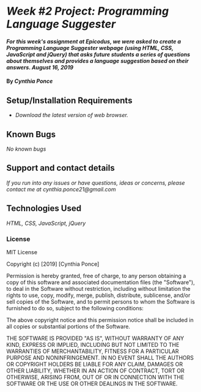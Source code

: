 # _Week #2 Project: Programming Language Suggester_

#### _For this week's assignment at Epicodus, we were asked to create a Programming Language Suggester webpage (using HTML, CSS, JavaScript and jQuery) that asks future students a series of questions about themselves and provides a language suggestion based on their answers.  August 16, 2019_

#### By _**Cynthia Ponce**_

## Setup/Installation Requirements

* _Download the latest version of web browser._

## Known Bugs

_No known bugs_

## Support and contact details

_If you run into any issues or have questions, ideas or concerns, please contact me at cynthia.ponce21@gmail.com_

## Technologies Used

_HTML, CSS, JavaScript, jQuery_

### License

MIT License

Copyright (c) [2019] [Cynthia Ponce]

Permission is hereby granted, free of charge, to any person obtaining a copy
of this software and associated documentation files (the "Software"), to deal
in the Software without restriction, including without limitation the rights
to use, copy, modify, merge, publish, distribute, sublicense, and/or sell
copies of the Software, and to permit persons to whom the Software is
furnished to do so, subject to the following conditions:

The above copyright notice and this permission notice shall be included in all
copies or substantial portions of the Software.

THE SOFTWARE IS PROVIDED "AS IS", WITHOUT WARRANTY OF ANY KIND, EXPRESS OR
IMPLIED, INCLUDING BUT NOT LIMITED TO THE WARRANTIES OF MERCHANTABILITY,
FITNESS FOR A PARTICULAR PURPOSE AND NONINFRINGEMENT. IN NO EVENT SHALL THE
AUTHORS OR COPYRIGHT HOLDERS BE LIABLE FOR ANY CLAIM, DAMAGES OR OTHER
LIABILITY, WHETHER IN AN ACTION OF CONTRACT, TORT OR OTHERWISE, ARISING FROM,
OUT OF OR IN CONNECTION WITH THE SOFTWARE OR THE USE OR OTHER DEALINGS IN THE
SOFTWARE.
